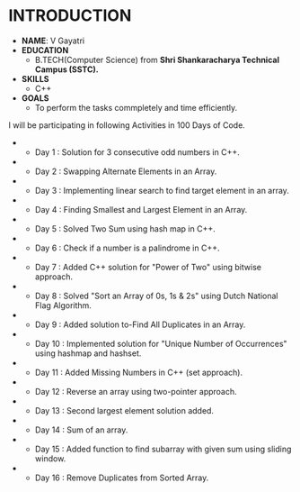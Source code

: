# INTRODUCTION
* **NAME**: V Gayatri
* **EDUCATION**
  * B.TECH(Computer Science) from **Shri Shankaracharya Technical Campus (SSTC).**
* **SKILLS**
  * C++
* **GOALS**
  * To perform the tasks commpletely and time efficiently. 

I will be participating in following Activities in 100 Days of Code.

* - Day 1 : Solution for 3 consecutive odd numbers in C++.
* - Day 2 : Swapping Alternate Elements in an Array.
* - Day 3 : Implementing linear search to find target element in an array.
* - Day 4 : Finding Smallest and Largest Element in an Array.
* - Day 5 : Solved Two Sum using hash map in C++.
* - Day 6 : Check if a number is a palindrome in C++.
* - Day 7 : Added C++ solution for "Power of Two" using bitwise approach.
* - Day 8 : Solved "Sort an Array of 0s, 1s & 2s" using Dutch National Flag Algorithm.
* - Day 9 : Added solution to-Find All Duplicates in an Array.
* - Day 10 : Implemented solution for "Unique Number of Occurrences" using hashmap and hashset.
* - Day 11 : Added Missing Numbers in C++ (set approach).
* - Day 12 : Reverse an array using two-pointer approach.
* - Day 13 : Second largest element solution added.
* - Day 14 : Sum of an array.
* - Day 15 : Added function to find subarray with given sum using sliding window.

* - Day 16 : Remove Duplicates from Sorted Array.
